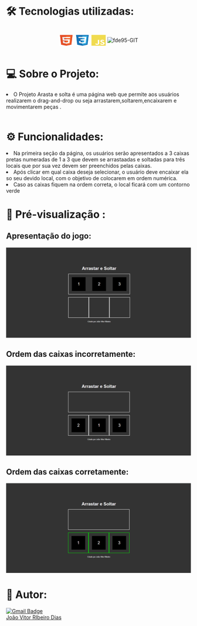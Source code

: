 # 🛠 Tecnologias utilizadas:
<br>
<div style="display: inline_block">
  <div align="center">
  <img align="center" alt="fde95-HTML" height="30" width="40" src="https://raw.githubusercontent.com/devicons/devicon/master/icons/html5/html5-original.svg">
   <img align="center" alt="fde95-CSS" height="30" width="40" src="https://raw.githubusercontent.com/devicons/devicon/master/icons/css3/css3-original.svg">
  <img align="center" alt="fde95-JS" height="30" width="40" src="https://raw.githubusercontent.com/devicons/devicon/master/icons/javascript/javascript-plain.svg">
  <img align="center" alt="fde95-GIT" height="30" width="40" src="https://cdn.jsdelivr.net/gh/devicons/devicon/icons/git/git-original.svg">

</div>
<br>

# 💻  Sobre o Projeto:
<li>O Projeto Arasta e solta é uma página web que permite aos usuários realizarem o drag-and-drop ou seja arrastarem,soltarem,encaixarem e movimentarem peças .</li>
</br>

# ⚙️ Funcionalidades:
<li>Na primeira seção da página, os usuários serão apresentados a 3 caixas pretas numeradas de 1 a 3 que devem se arrastaadas e soltadas para três locais que por sua vez devem ser preenchidos pelas caixas.</li>
<li>Após clicar em qual caixa deseja selecionar, o usuário deve encaixar ela so seu devido local, com o objetivo de colocarem em ordem numérica.</li>
<li>Caso as caixas fiquem na ordem correta, o local ficará com um contorno verde </li>

# 🎨 Pré-visualização :
## Apresentação do jogo:
<img src="midia.readme/jogo.png" alt="">

## Ordem das caixas incorretamente:
<img src="midia.readme/3.png" alt="">

## Ordem das caixas corretamente:
<img src="midia.readme/2.png" alt="">

# 🦸 Autor:
[![Gmail Badge](https://img.shields.io/badge/-joaovitordias.2b@gmail.com-c14438?style=flat-square&logo=Gmail&logoColor=white&link=mailto:joaovitordias.2b@gmail.com)](mailto:joaovitordias.2b@gmail.com)
<br/>
<a href="https://www.linkedin.com/in/jo%C3%A3o-vitor-ribeiro-dias-339a56258/" target="_blank">João Vitor RIbeiro Dias</a>
